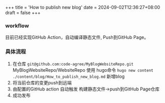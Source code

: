 +++
title = 'How to publish new blog'
date = 2024-09-02T12:36:27+08:00
draft = false
+++

### workflow
目前已经实现GitHub Action，自动编译静态文件, Push到GitHub Page。

### 具体流程
1. 在仓库 `git@github.com:code-agree/MyBlogWebsiteRepo.git`  MyBlogWebsiteRepo/WebsiteRepo 使用
hugo命令 `hugo new content ./content/blog/How_to_publish_new_blog.md` 新增blog
2. 将当前仓库的变更push到远端
3. 由配置的GitHub action 自动触发 构建静态文件->push到GitHub Page仓库
4. 成功发布
